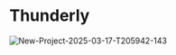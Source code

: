 # Thunderly

![New-Project-2025-03-17-T205942-143](https://github.com/user-attachments/assets/b66fe597-269c-48ab-871e-e8ab4f420f34)
